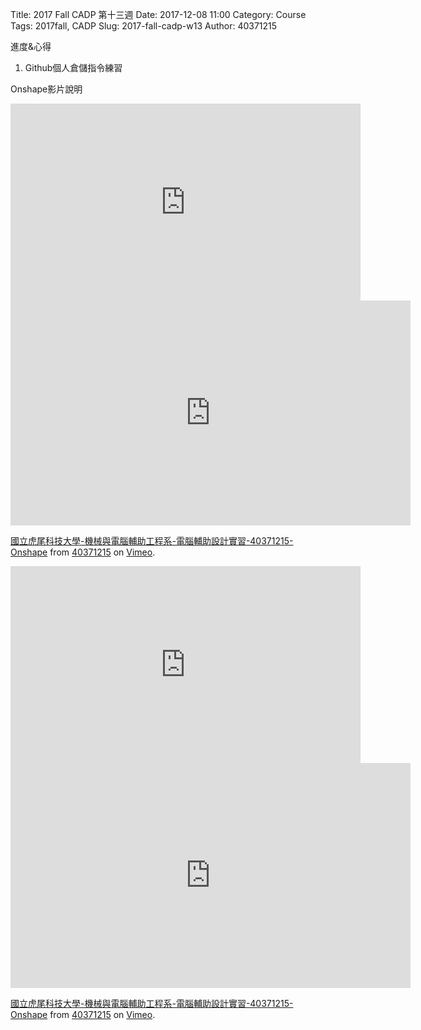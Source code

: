 Title: 2017 Fall CADP 第十三週
Date: 2017-12-08 11:00
Category: Course
Tags: 2017fall, CADP
Slug: 2017-fall-cadp-w13
Author: 40371215

進度&心得





<!-- PELICAN_END_SUMMARY -->



1. Github個人倉儲指令練習



Onshape影片說明



<iframe width="560" height="315" src="https://www.youtube.com/embed/fNREnT8UoQI" frameborder="0" allowfullscreen></iframe>


<iframe src="https://player.vimeo.com/video/246254387" width="640" height="360" frameborder="0" webkitallowfullscreen mozallowfullscreen allowfullscreen></iframe>

<p><a href="https://vimeo.com/246254387">國立虎尾科技大學-機械與電腦輔助工程系-電腦輔助設計實習-40371215-Onshape</a> from <a href="https://vimeo.com/user73357661">40371215</a> on <a href="https://vimeo.com">Vimeo</a>.</p>




<iframe width="560" height="315" src="https://www.youtube.com/embed/YCcghxJ5ae4" frameborder="0" allowfullscreen></iframe>


<iframe src="https://player.vimeo.com/video/246254583" width="640" height="360" frameborder="0" webkitallowfullscreen mozallowfullscreen allowfullscreen></iframe>

<p><a href="https://vimeo.com/246254583">國立虎尾科技大學-機械與電腦輔助工程系-電腦輔助設計實習-40371215-Onshape</a> from <a href="https://vimeo.com/user73357661">40371215</a> on <a href="https://vimeo.com">Vimeo</a>.</p>




